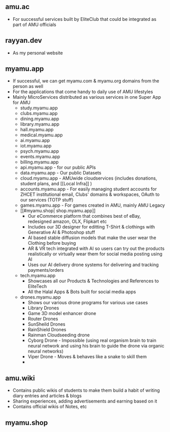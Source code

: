 
## amu.ac
- For successful services built by EliteClub that could be integrated as part of AMU officials

## rayyan.dev
- As my personal website
## myamu.app
- If successful, we can get myamu.com & myamu.org domains from the person as well
- For the applications that come handy to daily use of AMU lifestyles
- Mainly MicroServices distributed as various services in one Super App for AMU
	- study.myamu.app
	- clubs.myamu.app
	- dining.myamu.app
	- library.myamu.app
	- hall.myamu.app
	- medical.myamu.app
	- ai.myamu.app
	- iot.myamu.app
	- psych.myamu.app
	- events.myamu.app
	- billing.myamu.app
	- api.myamu.app - for our public APIs 
	- data.myamu.app - Our public Datasets
	- cloud.myamu.app - AMUwide cloudservices (includes donations, student plans, and [[Local Infra]] )
	- accounts.myamu.app - For easily managing student accounts for ZHCET institutional email, Clubs' domains & workspaces, OAuth to our services (TOTP stuff)
	- games.myamu.app - For games created in AMU, mainly AMU Legacy
	- [[#myamu.shop| shop.myamu.app]]
		- Our eCommerce platform that combines best of eBay, redesigned amazon, OLX, Flipkart etc
		- Includes our 3D designer for editting T-Shirt & clothings with Generative AI & Photoshop stuff
		- AI based stable diffusion models that make the user wear the Clothing before buying
		- AR & VR tech integrated with AI so users can try out the products realistically or virtually wear them for social media posting using AI
		- Uses our AI delivery drone systems for delivering and tracking payments/orders
	- tech.myamu.app
		- Showcases all our Products & Technologies and References to EliteTech
		- All the Halal Apps & Bots built for social media apps
	- drones.myamu.app
		- Shows our various drone programs for various use cases
		- Library Drones 
		- Game 3D model enhancer drone
		- Router Drones
		- SunSheild Drones
		- RainShield Drones
		- Rainman Cloudseeding drone
		- Cyborg Drone - Impossible (using real organism brain to train neural network and using his brain to guide the drone via organic neural networks)
		- Viper Drone - Moves & behaves like a snake to skill them 
		- 


## amu.wiki
- Contains public wikis of students to make them build a habit of writing diary entries and articles & blogs
- Sharing experiences, adding advertisements and earning based on it
- Contains official wikis of Notes, etc

## myamu.shop